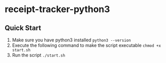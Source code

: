 # receipt-tracker-python3

## Quick Start

1. Make sure you have python3 installed `python3 --version`
2. Execute the following command to make the script executable `chmod +x start.sh`
3. Run the script `./start.sh`

